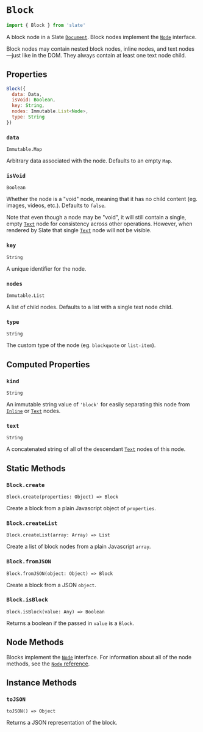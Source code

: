 
# `Block`

```js
import { Block } from 'slate'
```

A block node in a Slate [`Document`](./document.md). Block nodes implement the [`Node`](./node.md) interface.

Block nodes may contain nested block nodes, inline nodes, and text nodes—just like in the DOM. They always contain at least one text node child.


## Properties

```js
Block({
  data: Data,
  isVoid: Boolean,
  key: String,
  nodes: Immutable.List<Node>,
  type: String
})
```

### `data`
`Immutable.Map`

Arbitrary data associated with the node. Defaults to an empty `Map`.

### `isVoid`
`Boolean`

Whether the node is a "void" node, meaning that it has no child content (eg. images, videos, etc.). Defaults to `false`.

Note that even though a node may be "void", it will still contain a single, empty [`Text`](./text.md) node for consistency across other operations. However, when rendered by Slate that single [`Text`](./text.md) node will not be visible.

### `key`
`String`

A unique identifier for the node.

### `nodes`
`Immutable.List`

A list of child nodes. Defaults to a list with a single text node child.

### `type`
`String`

The custom type of the node (eg. `blockquote` or `list-item`).


## Computed Properties

### `kind`
`String`

An immutable string value of `'block'` for easily separating this node from [`Inline`](./inline.md) or [`Text`](./text.md) nodes.

### `text`
`String`

A concatenated string of all of the descendant [`Text`](./text.md) nodes of this node.


## Static Methods

### `Block.create`
`Block.create(properties: Object) => Block`

Create a block from a plain Javascript object of `properties`.

### `Block.createList`
`Block.createList(array: Array) => List`

Create a list of block nodes from a plain Javascript `array`.

### `Block.fromJSON`
`Block.fromJSON(object: Object) => Block`

Create a block from a JSON `object`.

### `Block.isBlock`
`Block.isBlock(value: Any) => Boolean`

Returns a boolean if the passed in `value` is a `Block`.


## Node Methods

Blocks implement the [`Node`](./node.md) interface. For information about all of the node methods, see the [`Node` reference](./node.md).


## Instance Methods

### `toJSON`
`toJSON() => Object`

Returns a JSON representation of the block.
